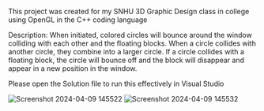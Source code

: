 This project was created for my SNHU 3D Graphic Design class in college using OpenGL in the C++ coding language

Description:
When initiated, colored circles will bounce around the window colliding with each other and the floating blocks. When a circle collides with another circle, they combine into a larger circle. If a circle collides with a floating block, the circle will bounce off and the block will disappear and appear in a new position in the window. 

Please open the Solution file to run this effectively in Visual Studio


![Screenshot 2024-04-09 145522](https://github.com/ErikSierra/2D-animation/assets/120680439/4509d256-fe16-4a51-94ab-56eee48bf8e4)
![Screenshot 2024-04-09 145532](https://github.com/ErikSierra/2D-animation/assets/120680439/97c83405-e5b5-49e2-9534-7f375dfdd3f6)

